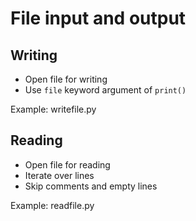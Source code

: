 # File input and output

## Writing

  * Open file for writing
  * Use `file` keyword argument of `print()`

Example: writefile.py

## Reading

  * Open file for reading
  * Iterate over lines
  * Skip comments and empty lines

Example: readfile.py
